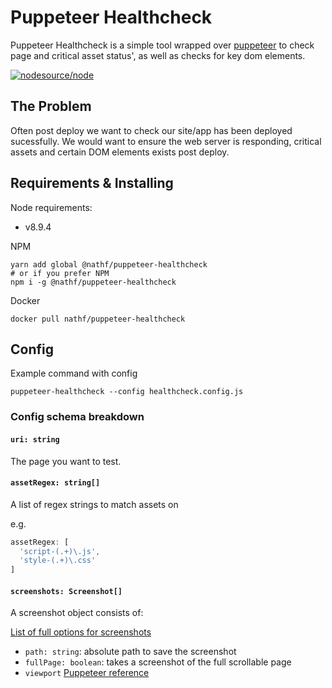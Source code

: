 # Puppeteer Healthcheck
Puppeteer Healthcheck is a simple tool wrapped over [puppeteer](https://github.com/GoogleChrome/puppeteer) to check page and critical asset status', as well as checks for key dom elements.

[![nodesource/node](http://dockeri.co/image/nathf/puppeteer-healthcheck)](https://hub.docker.com/r/nathf/puppeteer-healthcheck/)

## The Problem
Often post deploy we want to check our site/app has been deployed sucessfully. We would want to ensure the web server is responding, critical assets and certain DOM elements exists post deploy.

## Requirements & Installing

Node requirements:
- v8.9.4

NPM
```
yarn add global @nathf/puppeteer-healthcheck
# or if you prefer NPM
npm i -g @nathf/puppeteer-healthcheck
```

Docker
```
docker pull nathf/puppeteer-healthcheck
```

## Config

Example command with config
```
puppeteer-healthcheck --config healthcheck.config.js
```

### Config schema breakdown

#### `uri: string`

The page you want to test.

#### `assetRegex: string[]`

A list of regex strings to match assets on

e.g.

```js
assetRegex: [
  'script-(.+)\.js',
  'style-(.+)\.css'
]
```

#### `screenshots: Screenshot[]`

A screenshot object consists of:

[List of full options for screenshots](https://github.com/GoogleChrome/puppeteer/blob/master/docs/api.md#pagescreenshotoptions)

* `path: string`: absolute path to save the screenshot
* `fullPage: boolean`:  takes a screenshot of the full scrollable page
* `viewport` [Puppeteer reference](https://github.com/GoogleChrome/puppeteer/blob/master/docs/api.md#pagesetviewportviewport)

 